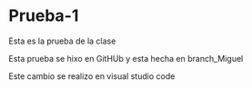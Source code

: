 # Prueba-1

Esta es la prueba de la clase

Esta prueba se hixo en GitHUb y esta hecha en branch_Miguel

Este cambio se realizo en visual studio code
